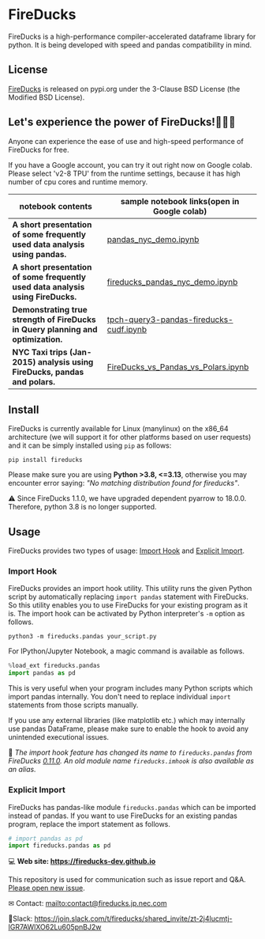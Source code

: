 # FireDucks

FireDucks is a high-performance compiler-accelerated dataframe library for python. It is being developed with speed and pandas compatibility in mind.

## License

[FireDucks](https://pypi.org/project/fireducks/) is released on pypi.org under the 3-Clause BSD License (the Modified BSD License).

## Let's experience the power of FireDucks!&#x1f986;&#x1f986;&#x1f986;

Anyone can experience the ease of use and high-speed performance of FireDucks for free.

If you have a Google account, you can try it out right now on Google colab.
Please select 'v2-8 TPU' from the runtime settings, because it has high number of cpu cores and runtime memory.

| notebook contents | sample notebook links(open in Google colab) |
|-----------|---------|
| **A short presentation of some frequently used data analysis using pandas.** | [pandas_nyc_demo.ipynb](https://colab.research.google.com/github/fireducks-dev/fireducks/blob/main/notebooks/nyc_demo/pandas_nyc_demo.ipynb)               |
| **A short presentation of some frequently used data analysis using FireDucks.** | [fireducks_pandas_nyc_demo.ipynb](https://colab.research.google.com/github/fireducks-dev/fireducks/blob/main/notebooks/nyc_demo/fireducks_pandas_nyc_demo.ipynb)     |
| **Demonstrating true strength of FireDucks in Query planning and optimization.** | [tpch-query3-pandas-fireducks-cudf.ipynb](https://colab.research.google.com/github/fireducks-dev/fireducks/blob/main/notebooks/tpch-query3-pandas-fireducks-cudf.ipynb)               |
| **NYC Taxi trips (Jan-2015) analysis using FireDucks, pandas and polars.**      | [FireDucks_vs_Pandas_vs_Polars.ipynb](https://colab.research.google.com/github/fireducks-dev/fireducks/blob/main/notebooks/FireDucks_vs_Pandas_vs_Polars.ipynb)               |

## Install 

FireDucks is currently available for Linux (manylinux) on the x86\_64 architecture (we will support it for other platforms based on user requests) 
and it can be simply installed using `pip` as follows:

```shell
pip install fireducks
```

Please make sure you are using **Python >3.8, <=3.13**, otherwise you may encounter
error saying: *"No matching distribution found for fireducks"*.

&#x26a0; Since FireDucks 1.1.0, we have upgraded dependent pyarrow to 18.0.0. Therefore, python 3.8 is no longer supported.

## Usage

FireDucks provides two types of usage: [Import Hook](#import-hook) and
[Explicit Import](#explicit-import).

### Import Hook 

FireDucks provides an import hook utility. This utility runs the given Python
script by automatically replacing `import pandas` statement with FireDucks. So
this utility enables you to use FireDucks for your existing program as it is.
The import hook can be activated by Python interpreter's `-m` option as follows.

```shell
python3 -m fireducks.pandas your_script.py
```

For IPython/Jupyter Notebook, a magic command is available as follows.

```python
%load_ext fireducks.pandas
import pandas as pd
```

This is very useful when your program includes many Python scripts which import
pandas internally. You don't need to replace individual `import` statements from
those scripts manually.

If you use any external libraries (like matplotlib etc.) which may internally
use pandas DataFrame, please make sure to enable the hook to avoid any
unintended executional issues.

&#x1f4e2; _The import hook feature has changed its name to `fireducks.pandas` from
FireDucks [0.11.0](https://fireducks-dev.github.io/docs/release-note/#v0.11.0). 
An old module name `fireducks.imhook` is also available as an alias._

### Explicit Import 

FireDucks has pandas-like module `fireducks.pandas` which can be imported instead
of pandas. If you want to use FireDucks for an existing pandas program, replace
the import statement as follows.

```python
# import pandas as pd
import fireducks.pandas as pd
```

&#x1f4bb; **Web site: <https://fireducks-dev.github.io>**

This repository is used for communication such as issue report and Q&A. [Please open new issue](https://github.com/fireducks-dev/fireducks/issues/new/choose).

&#x2709; Contact: <mailto:contact@fireducks.jp.nec.com>

&#x1f91d;Slack: <https://join.slack.com/t/fireducks/shared_invite/zt-2j4lucmtj-IGR7AWlXO62Lu605pnBJ2w>
